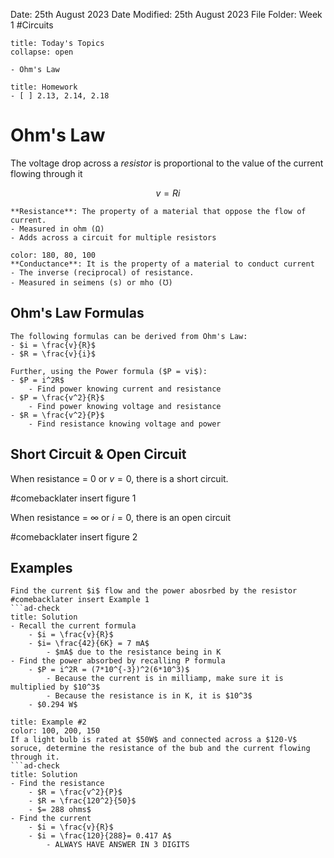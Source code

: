 Date: 25th August 2023
Date Modified: 25th August 2023
File Folder: Week 1
#Circuits

```ad-abstract
title: Today's Topics
collapse: open

- Ohm's Law

```

```ad-note
title: Homework
- [ ] 2.13, 2.14, 2.18
```

# Ohm's Law

The voltage drop across a _resistor_ is proportional to the value of the current flowing through it

$$ v = Ri$$

```ad-note
**Resistance**: The property of a material that oppose the flow of current. 
- Measured in ohm (Ω)
- Adds across a circuit for multiple resistors
```

```ad-note
color: 180, 80, 100
**Conductance**: It is the property of a material to conduct current
- The inverse (reciprocal) of resistance. 
- Measured in seimens (s) or mho (℧)
```

## Ohm's Law Formulas

```ad-summary
The following formulas can be derived from Ohm's Law:
- $i = \frac{v}{R}$
- $R = \frac{v}{i}$
```

```ad-important
Further, using the Power formula ($P = vi$):
- $P = i^2R$
	- Find power knowing current and resistance
- $P = \frac{v^2}{R}$
	- Find power knowing voltage and resistance
- $R = \frac{v^2}{P}$
	- Find resistance knowing voltage and power
```

## Short Circuit & Open Circuit

When resistance = 0 or $v=0$, there is a short circuit.

#comebacklater insert figure 1

When resistance = $\infty$ or $i=0$, there is an open circuit

#comebacklater  insert figure 2

## Examples

```ad-example
Find the current $i$ flow and the power abosrbed by the resistor
#comebacklater insert Example 1
```ad-check
title: Solution
- Recall the current formula
	- $i = \frac{v}{R}$
	- $i= \frac{42}{6K} = 7 mA$
		- $mA$ due to the resistance being in K
- Find the power absorbed by recalling P formula
	- $P = i^2R = (7*10^{-3})^2(6*10^3)$
		- Because the current is in milliamp, make sure it is multiplied by $10^3$
		- Because the resistance is in K, it is $10^3$
	- $0.294 W$
```

```ad-example
title: Example #2 
color: 100, 200, 150
If a light bulb is rated at $50W$ and connected across a $120-V$ soruce, determine the resistance of the bub and the current flowing through it.
```ad-check
title: Solution
- Find the resistance
	- $R = \frac{v^2}{P}$
	- $R = \frac{120^2}{50}$
	- $= 288 ohms$
- Find the current
	- $i = \frac{v}{R}$
	- $i = \frac{120}{288}= 0.417 A$
		- ALWAYS HAVE ANSWER IN 3 DIGITS
```




